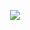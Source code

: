 
<p align="center">
  <img src="https://readme-typing-svg.demolab.com?font=VT323&size=24&pause=1000&color=7a7fff&center=true&vCenter=true&width=435&lines=Welcome+to+LeetCode+Solutions👾...;Want+POTD+Solution+?...;Solving+LeetCode+Daily+?...;Happy+Coding!">
</p>


